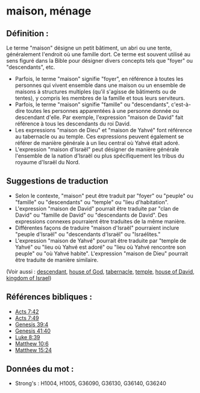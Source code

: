 # maison, ménage

## Définition :

Le terme "maison" désigne un petit bâtiment, un abri ou une tente, généralement l'endroit où une famille dort. Ce terme est souvent utilisé au sens figuré dans la Bible pour désigner divers concepts tels que "foyer" ou "descendants", etc.

* Parfois, le terme "maison" signifie "foyer", en référence à toutes les personnes qui vivent ensemble dans une maison ou un ensemble de maisons à structures multiples (qu'il s'agisse de bâtiments ou de tentes), y compris les membres de la famille et tous leurs serviteurs.
* Parfois, le terme "maison" signifie "famille" ou "descendants", c'est-à-dire toutes les personnes apparentées à une personne donnée ou descendant d'elle. Par exemple, l'expression "maison de David" fait référence à tous les descendants du roi David.
* Les expressions "maison de Dieu" et "maison de Yahvé" font référence au tabernacle ou au temple. Ces expressions peuvent également se référer de manière générale à un lieu central où Yahvé était adoré.
* L'expression "maison d'Israël" peut désigner de manière générale l'ensemble de la nation d'Israël ou plus spécifiquement les tribus du royaume d'Israël du Nord.

## Suggestions de traduction

* Selon le contexte, "maison" peut être traduit par "foyer" ou "peuple" ou "famille" ou "descendants" ou "temple" ou "lieu d'habitation".
* L'expression "maison de David" pourrait être traduite par "clan de David" ou "famille de David" ou "descendants de David". Des expressions connexes pourraient être traduites de la même manière.
* Différentes façons de traduire "maison d'Israël" pourraient inclure "peuple d'Israël" ou "descendants d'Israël" ou "Israélites."
* L'expression "maison de Yahvé" pourrait être traduite par "temple de Yahvé" ou "lieu où Yahvé est adoré" ou "lieu où Yahvé rencontre son peuple" ou "où Yahvé habite". L'expression "maison de Dieu" pourrait être traduite de manière similaire.

(Voir aussi : [descendant](../other/descendant.md), [house of God](../kt/houseofgod.md), [tabernacle](../kt/tabernacle.md), [temple](../kt/temple.md), [house of David](../names/houseofdavid.md), [kingdom of Israel](../names/kingdomofisrael.md))

## Références bibliques :

* [Acts 7:42](rc://en/tn/help/act/07/42)
* [Acts 7:49](rc://en/tn/help/act/07/49)
* [Genesis 39:4](rc://en/tn/help/gen/39/04)
* [Genesis 41:40](rc://en/tn/help/gen/41/40)
* [Luke 8:39](rc://en/tn/help/luk/08/39)
* [Matthew 10:6](rc://en/tn/help/mat/10/06)
* [Matthew 15:24](rc://en/tn/help/mat/15/24)

## Données du mot :

* Strong's : H1004, H1005, G36090, G36130, G36140, G36240
